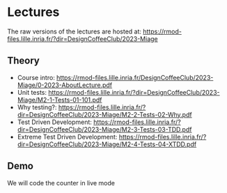 # Lectures

The raw versions of the lectures are hosted at:  https://rmod-files.lille.inria.fr/?dir=DesignCoffeeClub/2023-Miage

## Theory

- Course intro: https://rmod-files.lille.inria.fr/DesignCoffeeClub/2023-Miage/0-2023-AboutLecture.pdf
- Unit tests:   https://rmod-files.lille.inria.fr/?dir=DesignCoffeeClub/2023-Miage/M2-1-Tests-01-101.pdf
- Why testing?: https://rmod-files.lille.inria.fr/?dir=DesignCoffeeClub/2023-Miage/M2-2-Tests-02-Why.pdf
- Test Driven Development: https://rmod-files.lille.inria.fr/?dir=DesignCoffeeClub/2023-Miage/M2-3-Tests-03-TDD.pdf
- Extreme Test Driven Development: https://rmod-files.lille.inria.fr/?dir=DesignCoffeeClub/2023-Miage/M2-4-Tests-04-XTDD.pdf

## Demo

We will code the counter in live mode

